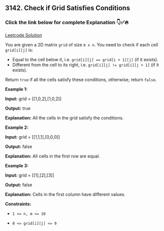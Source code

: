 ## 3142. Check if Grid Satisfies Conditions

### Click the link below for complete Explanation 👇✅🔥

[Leetcode Solution](https://leetcode.com/problems/check-if-grid-satisfies-conditions/solutions/5144136/simple-easy-to-understand-beats-java-solution-2d-array/)

You are given a 2D matrix ``grid`` of size ``m x n``. You need to check if each cell ``grid[i][j]`` is:

- Equal to the cell below it, i.e. ``grid[i][j] == grid[i + 1][j]`` (if it exists).
- Different from the cell to its right, i.e. ``grid[i][j] != grid[i][j + 1]`` (if it exists).
  
Return ``true`` if all the cells satisfy these conditions, otherwise, return ``false``.

 

**Example 1:**

**Input:** grid = [[1,0,2],[1,0,2]]

**Output:** true

**Explanation:**
All the cells in the grid satisfy the conditions.

**Example 2:**

**Input:** grid = [[1,1,1],[0,0,0]]

**Output:** false

**Explanation:**
All cells in the first row are equal.

**Example 3:**

**Input:** grid = [[1],[2],[3]]

**Output:** false

**Explanation:**
Cells in the first column have different values.

 

**Constraints:**

- ``1 <= n, m <= 10``

- ``0 <= grid[i][j] <= 9``
